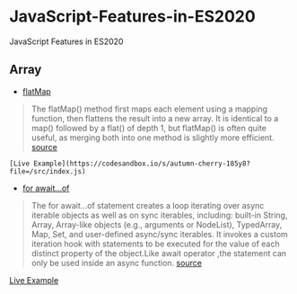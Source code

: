 # JavaScript-Features-in-ES2020
JavaScript Features in ES2020

## Array

* [flatMap](https://developer.mozilla.org/en-US/docs/Web/JavaScript/Reference/Global_Objects/Array/flatMap) 

> The flatMap() method first maps each element using a mapping function, then flattens the result into a new array. It is identical to a map() followed by a flat() of depth 1, but flatMap() is often quite useful, as merging both into one method is slightly more efficient. [source](https://developer.mozilla.org/en-US/docs/Web/JavaScript/Reference/Global_Objects/Array/flatMap)

```
[Live Example](https://codesandbox.io/s/autumn-cherry-185y8?file=/src/index.js)
```

* [for await...of](https://developer.mozilla.org/en-US/docs/Web/JavaScript/Reference/Statements/for-await...of) 

> The for await...of statement creates a loop iterating over async iterable objects as well as on sync iterables, including: built-in String, Array, Array-like objects (e.g., arguments or NodeList), TypedArray, Map, Set, and user-defined async/sync iterables. It invokes a custom iteration hook with statements to be executed for the value of each distinct property of the object.Like await operator ,the statement can only be used inside an async function. [source](https://developer.mozilla.org/en-US/docs/Web/JavaScript/Reference/Statements/for-await...of)

[Live Example](https://codesandbox.io/s/for-await-r0w8d?file=/src/index.js)
